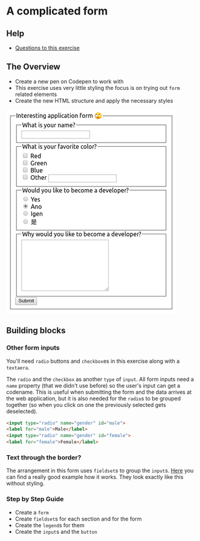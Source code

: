 # A complicated form

## Help

- [Questions to this exercise](http://askbot.greenfox.academy/questions/scope:all/sort:activity-desc/tags:complicatedform/page:1/)

## The Overview

- Create a new pen on Codepen to work with
- This exercise uses very little styling the focus is on trying out `form` related elements
- Create the new HTML structure and apply the necessary styles

![lists and texts](assets/06.png)

## Building blocks

### Other form inputs

You'll need `radio` buttons and `checkbox`es in this exercise along with a `textaera`.

The `radio` and the `checkbox` as another `type` of `input`. All form inputs need a `name` property (that we didn't use before) so the user's input can get a codename. This is useful when submitting the form and the data arrives at the web application, but it is also needed for the `radio`s to be grouped together (so when you click on one the previously selected gets deselected).

```html
<input type="radio" name="gender" id="male">
<label for="male">Male</label>
<input type="radio" name="gender" id="female">
<label for="female">Female</label>
```

### Text through the border?

The arrangement in this form uses `fieldset`s to group the `input`s. [Here](https://developer.mozilla.org/en-US/docs/Web/HTML/Element/fieldset) you can find a really good example how it works. They look exactly like this without styling.

### Step by Step Guide

- Create a `form`
- Create `fieldset`s for each section and for the form
- Create the `legend`s for them
- Create the `input`s and the `button`
